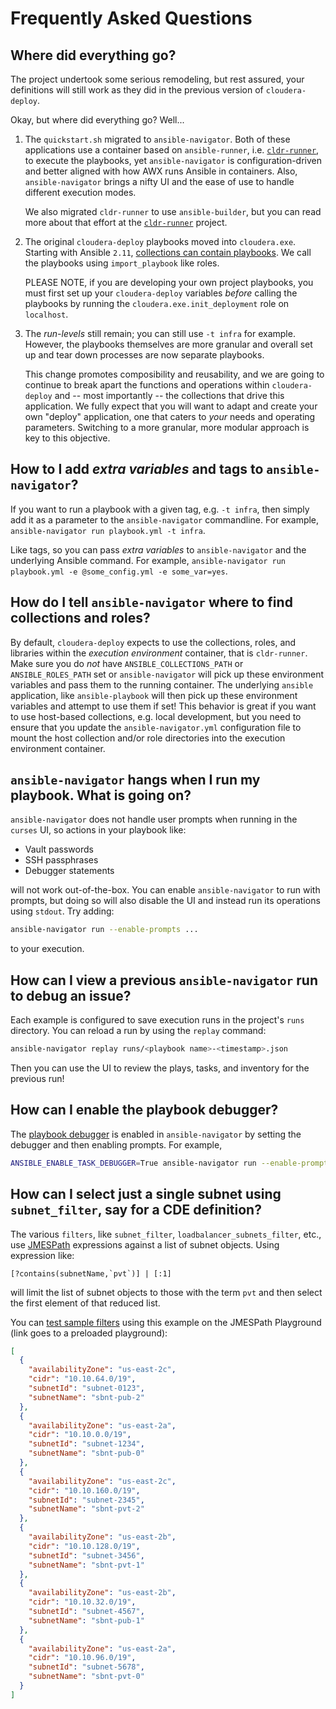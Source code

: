 # Frequently Asked Questions

## Where did everything go?

The project undertook some serious remodeling, but rest assured, your definitions will still work as they did in the previous version of `cloudera-deploy`.  

Okay, but where did everything go? Well...

1. The `quickstart.sh` migrated to `ansible-navigator`. Both of these applications use a container based on `ansible-runner`, i.e. [`cldr-runner`](https://github.com/cloudera-labs/cldr-runner), to execute the playbooks, yet `ansible-navigator` is configuration-driven and better aligned with how AWX runs Ansible in containers. Also, `ansible-navigator` brings a nifty UI and the ease of use to handle different execution modes.
  
    We also migrated `cldr-runner` to use `ansible-builder`, but you can read more about that effort at the [`cldr-runner`](https://github.com/cloudera-labs/cldr-runner) project.

1. The original `cloudera-deploy` playbooks moved into `cloudera.exe`. Starting with Ansible `2.11`, [collections can contain playbooks](https://docs.ansible.com/ansible/latest/collections_guide/collections_using_playbooks.html#using-a-playbook-from-a-collection). We call the playbooks using `import_playbook` like roles.

    PLEASE NOTE, if you are developing your own project playbooks, you must first set up your `cloudera-deploy` variables _before_ calling the playbooks by running the `cloudera.exe.init_deployment` role on `localhost`.

1. The _run-levels_ still remain; you can still use `-t infra` for example. However, the playbooks themselves are more granular and overall set up and tear down processes are now separate playbooks.
  
    This change promotes composibility and reusability, and we are going to continue to break apart the functions and operations within `cloudera-deploy` and -- most importantly -- the collections that drive this application. We fully expect that you will want to adapt and create your own "deploy" application, one that caters to _your_ needs and operating parameters. Switching to a more granular, more modular approach is key to this objective.

## How to I add _extra variables_ and tags to `ansible-navigator`?

If you want to run a playbook with a given tag, e.g. `-t infra`, then simply add it as a parameter to the `ansible-navigator` commandline. For example, `ansible-navigator run playbook.yml -t infra`. 

Like tags, so you can pass _extra variables_ to `ansible-navigator` and the underlying Ansible command. For example, `ansible-navigator run playbook.yml -e @some_config.yml -e some_var=yes`.

## How do I tell `ansible-navigator` where to find collections and roles?

By default, `cloudera-deploy` expects to use the collections, roles, and libraries within the _execution environment_ container, that is `cldr-runner`. Make sure you do _not_ have `ANSIBLE_COLLECTIONS_PATH` or `ANSIBLE_ROLES_PATH` set or `ansible-navigator` will pick up these environment variables and pass them to the running container. The underlying `ansible` application, like `ansible-playbook` will then pick up these environment variables and attempt to use them if set! This behavior is great if you want to use host-based collections, e.g. local development, but you need to ensure that you update the `ansible-navigator.yml` configuration file to mount the host collection and/or role directories into the execution environment container.

## `ansible-navigator` hangs when I run my playbook. What is going on?

`ansible-navigator` does not handle user prompts when running in the `curses` UI, so actions in your playbook like:

* Vault passwords
* SSH passphrases
* Debugger statements

will not work out-of-the-box. You can enable `ansible-navigator` to run with prompts, but doing so will also disable the UI and instead run its operations using `stdout`.  Try adding:

```bash
ansible-navigator run --enable-prompts ...
```

to your execution.

## How can I view a previous `ansible-navigator` run to debug an issue?

Each example is configured to save execution runs in the project's `runs` directory. You can reload a run by using the `replay` command:

```bash
ansible-navigator replay runs/<playbook name>-<timestamp>.json
```

Then you can use the UI to review the plays, tasks, and inventory for the previous run!

## How can I enable the playbook debugger?

The [playbook debugger](https://docs.ansible.com/ansible/latest/playbook_guide/playbooks_debugger.html) is enabled in `ansible-navigator` by setting the debugger and then enabling prompts. For example,

```bash
ANSIBLE_ENABLE_TASK_DEBUGGER=True ansible-navigator run --enable-prompts main.yml
```

## How can I select just a single subnet using `subnet_filter`, say for a CDE definition?

The various `filters`, like `subnet_filter`, `loadbalancer_subnets_filter`, etc., use [JMESPath](https://jmespath.org/) expressions against a list of subnet objects. Using expression like:

```jmespath
[?contains(subnetName,`pvt`)] | [:1]
```

will limit the list of subnet objects to those with the term `pvt` and then select the first element of that reduced list.

You can [test sample filters](https://play.jmespath.org/?u=45e4d839-15f9-4569-9490-20a2cbc0cc88) using this example on the JMESPath Playground (link goes to a preloaded playground):

```json
[
  {
    "availabilityZone": "us-east-2c",
    "cidr": "10.10.64.0/19",
    "subnetId": "subnet-0123",
    "subnetName": "sbnt-pub-2"
  },
  {
    "availabilityZone": "us-east-2a",
    "cidr": "10.10.0.0/19",
    "subnetId": "subnet-1234",
    "subnetName": "sbnt-pub-0"
  },
  {
    "availabilityZone": "us-east-2c",
    "cidr": "10.10.160.0/19",
    "subnetId": "subnet-2345",
    "subnetName": "sbnt-pvt-2"
  },
  {
    "availabilityZone": "us-east-2b",
    "cidr": "10.10.128.0/19",
    "subnetId": "subnet-3456",
    "subnetName": "sbnt-pvt-1"
  },
  {
    "availabilityZone": "us-east-2b",
    "cidr": "10.10.32.0/19",
    "subnetId": "subnet-4567",
    "subnetName": "sbnt-pub-1"
  },
  {
    "availabilityZone": "us-east-2a",
    "cidr": "10.10.96.0/19",
    "subnetId": "subnet-5678",
    "subnetName": "sbnt-pvt-0"
  }
]
```
